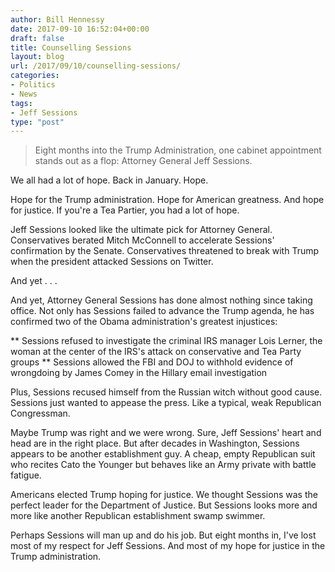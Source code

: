 ```yaml
---
author: Bill Hennessy
date: 2017-09-10 16:52:04+00:00
draft: false
title: Counselling Sessions
layout: blog
url: /2017/09/10/counselling-sessions/
categories:
- Politics
- News
tags:
- Jeff Sessions
type: "post"
---
```


> Eight months into the Trump Administration, one cabinet appointment stands out as a flop: Attorney General Jeff Sessions.



We all had a lot of hope. Back in January. Hope.

Hope for the Trump administration. Hope for American greatness. And hope for justice. If you're a Tea Partier, you had a lot of hope.

Jeff Sessions looked like the ultimate pick for Attorney General. Conservatives berated Mitch McConnell to accelerate Sessions' confirmation by the Senate. Conservatives threatened to break with Trump when the president attacked Sessions on Twitter.

And yet . . .

And yet, Attorney General Sessions has done almost nothing since taking office. Not only has Sessions failed to advance the Trump agenda, he has confirmed two of the Obama administration's greatest injustices:




** Sessions refused to investigate the criminal IRS manager Lois Lerner, the woman at the center of the IRS's attack on conservative and Tea Party groups
** Sessions allowed the FBI and DOJ to withhold evidence of wrongdoing by James Comey in the Hillary email investigation


Plus, Sessions recused himself from the Russian witch without good cause. Sessions just wanted to appease the press. Like a typical, weak Republican Congressman.

Maybe Trump was right and we were wrong. Sure, Jeff Sessions' heart and head are in the right place. But after decades in Washington, Sessions appears to be another establishment guy. A cheap, empty Republican suit who recites Cato the Younger but behaves like an Army private with battle fatigue.

Americans elected Trump hoping for justice. We thought Sessions was the perfect leader for the Department of Justice. But Sessions looks more and more like another Republican establishment swamp swimmer.

Perhaps Sessions will man up and do his job. But eight months in, I've lost most of my respect for Jeff Sessions. And most of my hope for justice in the Trump administration.


